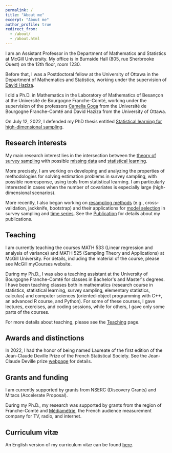 ```yaml
---
permalink: /
title: "About me"
excerpt: "About me"
author_profile: true
redirect_from: 
  - /about/
  - /about.html
---
```




I am an Assistant Professor in the Department of Mathematics and Statistics at McGill University. My office is in Burnside Hall (805, rue Sherbrooke Ouest) on the 12th floor, room 1230.

Before that, I was a Postdoctoral fellow at the University of Ottawa in the Department of Mathematics and Statistics, working under the supervision of [David Haziza](http://www.davidhaziza.com).

I did a Ph.D. in Mathematics in the Laboratory of Mathematics of Besançon at the Université de Bourgogne Franche-Comté, working under the supervision of the professors [Camelia Goga](http://goga.perso.math.cnrs.fr) from the Université de Bourgogne Franche-Comté and David Haziza from the University of Ottawa. 

On July 12, 2022, I defended my PhD thesis entitled [Statistical learning for high-dimensional sampling](http://mehdiDagdoug.github.io/files/these.pdf).

## Research interests

My main research interest lies in the intersection between the <ins>theory of survey sampling</ins> with possible <ins>missing data</ins> and <ins>statistical learning</ins>. 

More precisely, I am working on developing and analyzing the properties of methodologies for solving estimation problems in survey sampling, with possible nonresponse, using tools from statistical learning. 
I am particularly interested in cases when the number of covariates is especially large (high-dimensional scenarios). 

More recently, I also began working on <ins>resampling methods</ins> (e.g., cross-validation, jackknife, bootstrap) and their applications for <ins>model selection</ins> in survey sampling and <ins>time series</ins>. See the [Publication](https://mehdidagdoug.github.io/publications/) for details about my publications.


## Teaching

I am currently teaching the courses MATH 533 (Linear regression and analysis of variance) and MATH 525 (Sampling Theory and Applications) at McGill University. For details, including the material of the course, please see McGill myCourses website.

During my Ph.D., I was also a teaching assistant at the University of Bourgogne Franche-Comté for classes in Bachelor's and Master's degrees. 
I have been teaching classes both in mathematics (research course in statistics, statistical learning, survey sampling, elementary statistics, calculus) and computer sciences (oriented-object programming with C++, an advanced R course, and Python). 
For some of these courses, I gave lectures, exercises, and coding sessions, while for others, I gave only some parts of the courses. 

For more details about teaching, please see the [Teaching](https://mehdidagdoug.github.io/teaching/) page.
 
## Awards and distinctions 

In 2022, I had the honor of being named Laureate of the first edition of the Jean-Claude Deville Prize of the French Statistical Society. See the Jean-Claude Deville prize [webpage](https://www.sfds.asso.fr/fr/enquetes_modeles_et_applications/groupe_enquetes_modeles_et_applications/683-bourses_et_prix/) for details.

## Grants and funding
I am currently supported by grants from NSERC (Discovery Grants) and Mitacs (Accelerate Proposal). 

During my Ph.D., my research was supported by grants from the region of Franche-Comté and [Médiamétrie](https://www.mediametrie.fr/en), the French audience measurement company for TV, radio, and internet. 

## Curriculum vitæ
An English version of my curriculum vitæ can be found [here](http://mehdiDagdoug.github.io/files/CV_Dagdoug.pdf).

